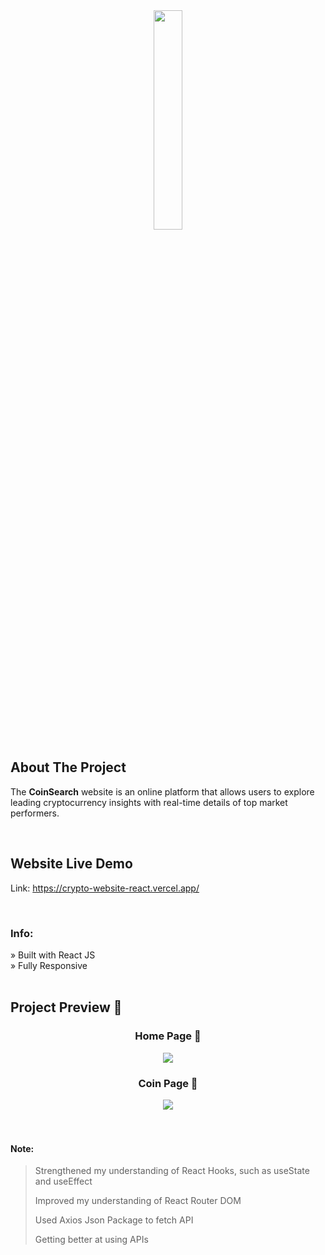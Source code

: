 <div align='center'><img style="width:30%" src='https://github.com/CodeWithSomesh/Crypto-Website/assets/123357802/b1a33799-09a5-4073-a9eb-232a171dc4fe'/></div>


<h2>About The Project</h2>

  <p>The <b>CoinSearch</b> website is an online platform that allows users to explore leading cryptocurrency insights with real-time details of top market performers.</p>

  <br>

## Website Live Demo
Link: https://crypto-website-react.vercel.app/

<br>

<h3>Info:</h3>
» Built with React JS
<br>
» Fully Responsive

<br>
<br>

<h2>Project Preview 📸</h2>
<h3 align='center'>Home Page 🏡</h3>
<div align='center'>
  <img src='https://github.com/CodeWithSomesh/Crypto-Website/assets/123357802/66e1317e-eb6d-4610-ad67-b395ad777344'/>
</div>


<h3 align='center'>Coin Page 🏡</h3>
<div align='center'>
  <img src='https://github.com/CodeWithSomesh/Crypto-Website/assets/123357802/e908a020-6d32-4423-ae53-8844e05a1df2'/>
</div>




<br>
<br>

#### Note:
> Strengthened my understanding of React Hooks, such as useState and useEffect
> 
> Improved my understanding of React Router DOM
> 
> Used Axios Json Package to fetch API
> 
> Getting better at using APIs 
